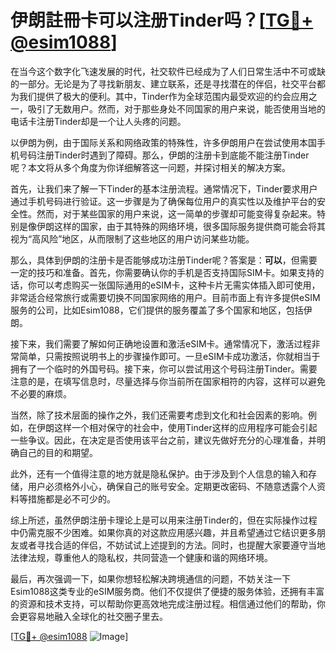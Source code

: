 # 伊朗註冊卡可以注册Tinder吗？[[TG💪+ @esim1088](https://t.me/s/esim1088)]

在当今这个数字化飞速发展的时代，社交软件已经成为了人们日常生活中不可或缺的一部分。无论是为了寻找新朋友、建立联系，还是寻找潜在的伴侣，社交平台都为我们提供了极大的便利。其中，Tinder作为全球范围内最受欢迎的约会应用之一，吸引了无数用户。然而，对于那些身处不同国家的用户来说，能否使用当地的电话卡注册Tinder却是一个让人头疼的问题。

以伊朗为例，由于国际关系和网络政策的特殊性，许多伊朗用户在尝试使用本国手机号码注册Tinder时遇到了障碍。那么，伊朗的注册卡到底能不能注册Tinder呢？本文将从多个角度为你详细解答这一问题，并探讨相关的解决方案。

首先，让我们来了解一下Tinder的基本注册流程。通常情况下，Tinder要求用户通过手机号码进行验证。这一步骤是为了确保每位用户的真实性以及维护平台的安全性。然而，对于某些国家的用户来说，这一简单的步骤却可能变得复杂起来。特别是像伊朗这样的国家，由于其特殊的网络环境，很多国际服务提供商可能会将其视为“高风险”地区，从而限制了这些地区的用户访问某些功能。

那么，具体到伊朗的注册卡是否能够成功注册Tinder呢？答案是：**可以**，但需要一定的技巧和准备。首先，你需要确认你的手机是否支持国际SIM卡。如果支持的话，你可以考虑购买一张国际通用的eSIM卡，这种卡片无需实体插入即可使用，非常适合经常旅行或需要切换不同国家网络的用户。目前市面上有许多提供eSIM服务的公司，比如Esim1088，它们提供的服务覆盖了多个国家和地区，包括伊朗。

接下来，我们需要了解如何正确地设置和激活eSIM卡。通常情况下，激活过程非常简单，只需按照说明书上的步骤操作即可。一旦eSIM卡成功激活，你就相当于拥有了一个临时的外国号码。接下来，你可以尝试用这个号码注册Tinder。需要注意的是，在填写信息时，尽量选择与你当前所在国家相符的内容，这样可以避免不必要的麻烦。

当然，除了技术层面的操作之外，我们还需要考虑到文化和社会因素的影响。例如，在伊朗这样一个相对保守的社会中，使用Tinder这样的应用程序可能会引起一些争议。因此，在决定是否使用该平台之前，建议先做好充分的心理准备，并明确自己的目的和期望。

此外，还有一个值得注意的地方就是隐私保护。由于涉及到个人信息的输入和存储，用户必须格外小心，确保自己的账号安全。定期更改密码、不随意透露个人资料等措施都是必不可少的。

综上所述，虽然伊朗注册卡理论上是可以用来注册Tinder的，但在实际操作过程中仍需克服不少困难。如果你真的对这款应用感兴趣，并且希望通过它结识更多朋友或者寻找合适的伴侣，不妨试试上述提到的方法。同时，也提醒大家要遵守当地法律法规，尊重他人的隐私权，共同营造一个健康和谐的网络环境。

最后，再次强调一下，如果你想轻松解决跨境通信的问题，不妨关注一下Esim1088这类专业的eSIM服务商。他们不仅提供了便捷的服务体验，还拥有丰富的资源和技术支持，可以帮助你更高效地完成注册过程。相信通过他们的帮助，你会更容易地融入全球化的社交圈子里去。

[[TG💪+ @esim1088](https://t.me/s/esim1088) ![Image](https://i.postimg.cc/4NQfJmqS/Snipaste-2025-05-13-00-14-12.png)]